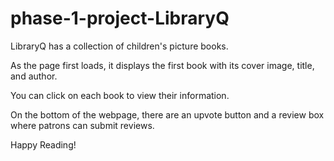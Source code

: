 # phase-1-project-LibraryQ

LibraryQ has a collection of children's picture books. 

As the page first loads, it displays the first book with its cover image, title, and author.

You can click on each book to view their information. 

On the bottom of the webpage, there are an upvote button and a review box where patrons can submit reviews.

Happy Reading! 

